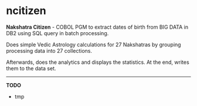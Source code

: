 # ncitizen
**Nakshatra Citizen** - COBOL PGM to extract dates of birth from BIG DATA in DB2 using SQL query in batch processing. 

Does simple Vedic Astrology calculations for 27 Nakshatras by grouping processing data into 27 collections. 

Afterwards, does the analytics and displays the statistics. At the end, writes them to the data set.

---

**TODO**
- tmp
